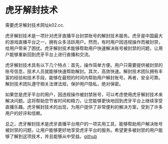 # 虎牙解封技术

需要虎牙解封技术网址k02.cc. 

虎牙解封技术是一项针对虎牙直播平台封禁账号的解封技术服务。虎牙是中国最大的游戏直播平台之一，拥有众多活跃用户。然而，有时用户因违规操作而被封禁，给用户带来了困扰。虎牙解封技术能够帮助用户快速解决账号被封禁的问题，让用户能够重新回到虎牙平台上进行直播和交流。

虎牙解封技术具有以下几个特点：首先，操作简单方便。用户只需要提供被封禁的账号信息，技术人员就能够快速帮助解封。其次，高效快速。解封技术团队拥有丰富的经验和技术手段，能够在最短的时间内帮助用户解封账号。再者，安全可靠。解封技术团队遵守相关法律法规，保护用户隐私，绝对保密。

如果您是虎牙平台的用户，因违规操作被封禁账号，可以考虑使用虎牙解封技术来解决问题。这将帮助您节省时间和精力，让您能够更快地回到虎牙平台上继续享受直播乐趣。虎牙解封技术的出现，为用户提供了非常便利的解决方案，受到了许多用户的好评和信赖。

总之，虎牙解封技术是虎牙直播平台用户的一项实用工具，能够帮助用户解决账号被封禁的问题，让用户能够更好地享受虎牙平台的服务。希望更多被封禁的用户能够了解到这项技术，并且能够从中受益。[github](https://github.com)